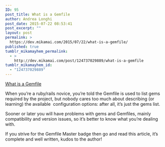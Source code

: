 ```yaml
---
ID: 95
post_title: What is a Gemfile
author: Andrea Longhi
post_date: 2015-07-22 08:53:41
post_excerpt: ""
layout: post
permalink: >
  https://dev.mikamai.com/2015/07/22/what-is-a-gemfile/
published: true
tumblr_mikamayhem_permalink:
  - >
    http://dev.mikamai.com/post/124737029889/what-is-a-gemfile
tumblr_mikamayhem_id:
  - "124737029889"
---
```

<a href='http://tosbourn.com/what-is-the-gemfile/'>What is a Gemfile</a><div class="link_description"><p>When you’re a ruby/rails novice, you’re told the Gemfile is used to list gems required by the project, but nobody cares too much about describing (or learning) the available  configuration options: after all, it’s just the gems list. </p><p>Sooner or later you will have problems with gems and Gemfiles, mainly compatibility and version issues, so it’s better to know what you’re dealing with.</p><p>If you strive for the Gemfile Master badge then go and read this article, it’s complete and well written, kudos to the author!</p></div>